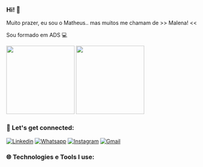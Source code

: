 ### Hi! 🤙

Muito prazer, eu sou o Matheus.. mas muitos me chamam de  >> Malena! << 

Sou formado em ADS 💻

<div>
  <img height="180em" src="https://github-readme-stats.vercel.app/api?username=matheusmalena&show_icons=true&theme=tokyonight" />
  <img height="180em" src="https://github-readme-stats.vercel.app/api/top-langs/?username=matheusmalena&layout=compact&theme=tokyonight" />
</div>

### 🤍 Let's get connected:

[![Linkedin](https://img.shields.io/badge/LinkedIn-0077B5?style=for-the-badge&logo=linkedin&logoColor=white)](https://www.linkedin.com/in/matheusmalena/)
[![Whatsapp](https://img.shields.io/badge/WhatsApp-25D366?style=for-the-badge&logo=whatsapp&logoColor=white)](https://wa.me/5513996958183)
[![Instagram](https://img.shields.io/badge/Instagram-E4405F?style=for-the-badge&logo=instagram&logoColor=white)](https://www.instagram.com/eaemalena)
[![Gmail](https://img.shields.io/badge/Gmail-D14836?style=for-the-badge&logo=gmail&logoColor=white)](https://mailto:matheusmalena28@gmail.com)

### 🌐 Technologies e Tools I use:

